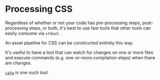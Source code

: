 # Processing CSS

Regardless of whether or not your code has pre-processing steps,
post-processing steps, or both, it's best to use fast tools that
other tools can easily consume via `stdout`.

An asset pipeline for CSS can be constructed entirely this way.

It's useful to have a tool that can watch for changes on one or more files
and execute commands (e.g. one-or-more compilation steps) when there are changes.

[`catw`](http://npmjs.org/catw) is one such tool.
